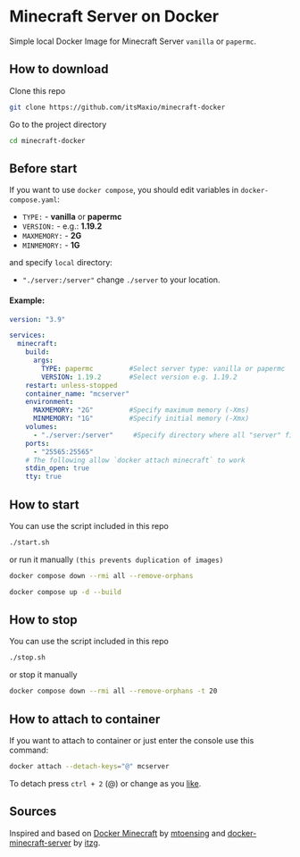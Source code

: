 # Minecraft Server on Docker

Simple local Docker Image for Minecraft Server `vanilla` or `papermc`.

## How to download

Clone this repo

```bash
git clone https://github.com/itsMaxio/minecraft-docker
```

Go to the project directory

```bash
cd minecraft-docker
```

## Before start

If you want to use `docker compose`, you should edit variables in `docker-compose.yaml`:

- `TYPE:` - **vanilla** or **papermc**
- `VERSION:` - e.g.: **1.19.2**
- `MAXMEMORY:` - **2G**
- `MINMEMORY:` - **1G**

and specify `local` directory:

- `"./server:/server"` change `./server` to your location.

#### Example:
```yaml
version: "3.9"

services:
  minecraft:
    build:
      args:
        TYPE: papermc         #Select server type: vanilla or papermc
        VERSION: 1.19.2       #Select version e.g. 1.19.2
    restart: unless-stopped
    container_name: "mcserver"
    environment:
      MAXMEMORY: "2G"         #Specify maximum memory (-Xms)
      MINMEMORY: "1G"         #Specify initial memory (-Xmx)
    volumes:
      - "./server:/server"     #Specify directory where all "server" files are located
    ports:
      - "25565:25565"
    # The following allow `docker attach minecraft` to work
    stdin_open: true
    tty: true
```

## How to start

You can use the script included in this repo

```bash
./start.sh
```

or run it manually `(this prevents duplication of images)`

```bash
docker compose down --rmi all --remove-orphans
```

```bash
docker compose up -d --build
```

## How to stop

You can use the script included in this repo

```bash
./stop.sh
```

or stop it manually

```bash
docker compose down --rmi all --remove-orphans -t 20
```

## How to attach to container

If you want to attach to container or just enter the console use this command:

```bash
docker attach --detach-keys="@" mcserver
```

To detach press `ctrl + 2` (@) or change as you [like](https://docs.docker.com/engine/reference/commandline/attach/#description).

## Sources
Inspired and based on [Docker Minecraft](https://github.com/mtoensing/Docker-Minecraft-PaperMC-Server) by [mtoensing](https://github.com/mtoensing) and [docker-minecraft-server](https://github.com/itzg/docker-minecraft-server) by [itzg](https://github.com/itzg).